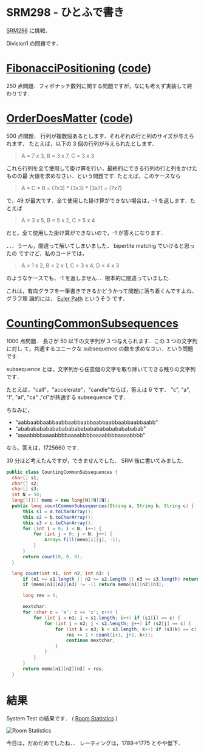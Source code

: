 # SRM298 - ひとふで書き

<!--
date = "2006-04-13"
-->

[SRM298](http://www.topcoder.com/stat?c=round_overview&rd=9819) に挑戦．

Division1 の問題です．

# [FibonacciPositioning](http://www.topcoder.com/stat?c=problem_statement&pm=6160&rd=9819) ([code](http://www.topcoder.com/stat?c=problem_solution&rm=248284&rd=9819&pm=6160&cr=15632820))

250 点問題．フィボナッチ数列に関する問題ですが，なにも考えず実装して終わりです．

# [OrderDoesMatter](http://www.topcoder.com/stat?c=problem_statement&pm=6157&rd=9819) ([code](http://www.topcoder.com/stat?c=problem_solution&rm=248284&rd=9819&pm=6157&cr=15632820))

500 点問題． 行列が複数個あるとします．それぞれの行と列のサイズが与えられます．
たとえば，以下の 3 個の行列が与えられたとします．

> A = 7 x 3, B = 3 x 7, C = 3 x 3

これら行列を全て使用して掛け算を行い，最終的にできる行列の行と列をかけたものの最
大値を求めなさい．という問題です. たとえば，このケースなら

> A \* C \* B = (7x3) \* (3x3) \* (3x7) = (7x7)

で，49 が最大です．全て使用した掛け算ができない場合は，-1 を返します．たとえば

> A = 3 x 5, B = 5 x 2, C = 5 x 4

だと，全て使用した掛け算ができないので，-1 が答えになります．

．．．うーん，間違って解いてしまいました． bipertite matchig でいけると思ったの
ですけど，私のコードでは，

> A = 1 x 2, B = 2 x 1, C = 3 x 4, D = 4 x 3

のようなケースでも，-1 を返しません．．根本的に間違っていました.

これは，有向グラフを一筆書きできるかどうかって問題に落ち着くんですよね．グラフ理
論的には， [Euler Path](http://mathworld.wolfram.com/EulerPath.html) というそう
です．

# [CountingCommonSubsequences](http://www.topcoder.com/stat?c=problem_statement&pm=6158&rd=9819)

1000 点問題． 長さが 50 以下の文字列が 3 つ与えられます．この 3 つの文字列に対し
て，共通するユニークな subsequence の数を求めなさい．という問題です.

subsequence とは，文字列から任意個の文字を取り除いてできる残りの文字列です．

たとえば，"call"，"accelerate"，"candle"ならば，答えは 6 です． "c", "a", "l",
"al", "ca" ,"cl"が共通する subsequence です．

ちなみに，

- "aabbaabbaabbaabbaabbaabbaabbaabbaabbaabbaabb"
- "abababababababababababababababababababab"
- "aaaabbbbaaaabbbbaaaabbbbaaaabbbbaaaabbbb"

なら，答えは，1725660 です．

30 分ほど考えたんですが，できませんでした． SRM 後に書いてみました.

```java
public class CountingCommonSubsequences {
  char[] s1;
  char[] s2;
  char[] s3;
  int N = 50;
  long[][][] memo = new long[N][N][N];
  public long countCommonSubsequences(String a, String b, String c) {
      this.s1 = a.toCharArray();
      this.s2 = b.toCharArray();
      this.s3 = c.toCharArray();
      for (int i = 0; i < N; i++) {
          for (int j = 0; j < N; j++) {
              Arrays.fill(memo[i][j], -1);
          }
      }
      return count(0, 0, 0);
  }

  long count(int n1, int n2, int n3) {
      if (n1 >= s1.length || n2 >= s2.length || n3 >= s3.length) return 0;
      if (memo[n1][n2][n3] != -1) return memo[n1][n2][n3];

      long res = 0;

      nextchar:
      for (char c = 'a'; c <= 'z'; c++) {
          for (int i = n1; i < s1.length; i++) if (s1[i] == c) {
              for (int j = n2; j < s2.length; j++) if (s2[j] == c) {
                  for (int k = n3; k < s3.length; k++) if (s3[k] == c) {
                      res += 1 + count(i+1, j+1, k+1);
                      continue nextchar;
                  }
              }
          }
      }
      return memo[n1][n2][n3] = res;
  }
```

# 結果

System Test の結果です． (
[Room Statistics](http://www.topcoder.com/stat?c=coder_room_stats&cr=15632820&rd=9819&rm=248284)
)

![Room Statistics](http://static.flickr.com/44/127863126_219dc42588_o.png)

今日は，だめだめでしたね．． レーティングは，1789-&gt;1775 とやや低下．

